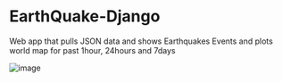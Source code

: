 # EarthQuake-Django
Web app that pulls JSON data and shows Earthquakes Events and plots world map for past 1hour, 24hours and 7days

![image](https://user-images.githubusercontent.com/122234066/219531889-13d16997-924f-4d66-b4f4-956edf0fb535.png)
